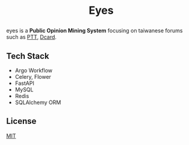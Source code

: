 # <p align="center">Eyes</p>

eyes is a **Public Opinion Mining System** focusing on taiwanese forums such as [PTT](https://www.ptt.cc/bbs/hotboards.html), [Dcard](https://www.dcard.tw/f).

## Tech Stack

- Argo Workflow
- Celery, Flower
- FastAPI
- MySQL
- Redis
- SQLAlchemy ORM

## License

[MIT](./LICENSE)
